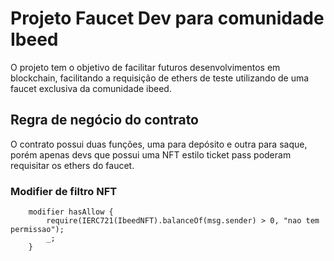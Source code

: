 # Projeto Faucet Dev para comunidade Ibeed

O projeto tem o objetivo de facilitar futuros desenvolvimentos em blockchain, facilitando a requisição de ethers de teste utilizando de uma faucet exclusiva da comunidade ibeed.

## Regra de negócio do contrato

O contrato possui duas funções, uma para depósito e outra para saque, porém apenas devs que possui uma NFT estilo ticket pass poderam requisitar os ethers do faucet.

### Modifier de filtro NFT

```shell
    modifier hasAllow {
        require(IERC721(IbeedNFT).balanceOf(msg.sender) > 0, "nao tem permissao");
        _;
    }
```
